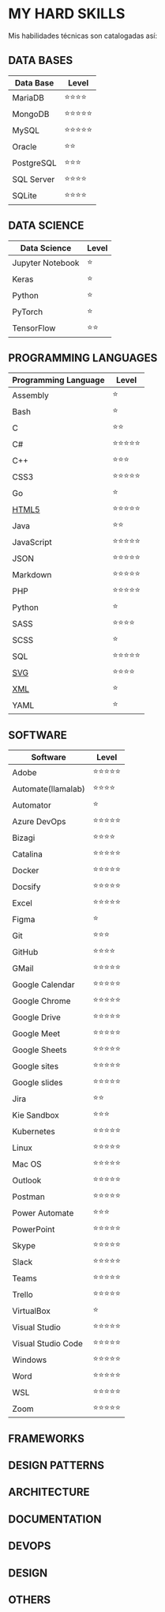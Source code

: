# MY HARD SKILLS

Mis habilidades técnicas son catalogadas así:

## DATA BASES

| Data Base  | Level                          |
| ---------- | ------------------------------ |
| MariaDB    | :star::star::star::star:       |
| MongoDB    | :star::star::star::star::star: |
| MySQL      | :star::star::star::star::star: |
| Oracle     | :star::star:                   |
| PostgreSQL | :star::star::star:             |
| SQL Server | :star::star::star::star:       |
| SQLite     | :star::star::star::star:       |

## DATA SCIENCE

| Data Science     | Level        |
| ---------------- | ------------ |
| Jupyter Notebook | :star:       |
| Keras            | :star:       |
| Python           | :star:       |
| PyTorch          | :star:       |
| TensorFlow       | :star::star: |

## PROGRAMMING LANGUAGES

| Programming Language | Level                          |
| -------------------- | ------------------------------ |
| Assembly             | :star:                         |
| Bash                 | :star:                         |
| C                    | :star::star:                   |
| C#                   | :star::star::star::star::star: |
| C++                  | :star::star::star:             |
| CSS3                 | :star::star::star::star::star: |
| Go                   | :star:                         |
| [HTML5](./html.md)   | :star::star::star::star::star: |
| Java                 | :star::star:                   |
| JavaScript           | :star::star::star::star::star: |
| JSON                 | :star::star::star::star::star: |
| Markdown             | :star::star::star::star::star: |
| PHP                  | :star::star::star::star::star: |
| Python               | :star:                         |
| SASS                 | :star::star::star::star:       |
| SCSS                 | :star:                         |
| SQL                  | :star::star::star::star::star: |
| [SVG](./svg.md)      | :star::star::star::star:       |
| [XML](./xml.md)      | :star:                         |
| YAML                 | :star:                         |

## SOFTWARE

| Software           | Level                          |
| ------------------ | ------------------------------ |
| Adobe              | :star::star::star::star::star: |
| Automate(llamalab) | :star::star::star::star:       |
| Automator          | :star:                         |
| Azure DevOps       | :star::star::star::star::star: |
| Bizagi             | :star::star::star::star:       |
| Catalina           | :star::star::star::star::star: |
| Docker             | :star::star::star::star::star: |
| Docsify            | :star::star::star::star::star: |
| Excel              | :star::star::star::star::star: |
| Figma              | :star:                         |
| Git                | :star::star::star:             |
| GitHub             | :star::star::star::star:       |
| GMail              | :star::star::star::star::star: |
| Google Calendar    | :star::star::star::star::star: |
| Google Chrome      | :star::star::star::star::star: |
| Google Drive       | :star::star::star::star::star: |
| Google Meet        | :star::star::star::star::star: |
| Google Sheets      | :star::star::star::star::star: |
| Google sites       | :star::star::star::star::star: |
| Google slides      | :star::star::star::star::star: |
| Jira               | :star::star:                   |
| Kie Sandbox        | :star::star::star:             |
| Kubernetes         | :star::star::star::star::star: |
| Linux              | :star::star::star::star::star: |
| Mac OS             | :star::star::star::star::star: |
| Outlook            | :star::star::star::star::star: |
| Postman            | :star::star::star::star::star: |
| Power Automate     | :star::star::star:             |
| PowerPoint         | :star::star::star::star::star: |
| Skype              | :star::star::star::star::star: |
| Slack              | :star::star::star::star::star: |
| Teams              | :star::star::star::star::star: |
| Trello             | :star::star::star::star::star: |
| VirtualBox         | :star:                         |
| Visual Studio      | :star::star::star::star::star: |
| Visual Studio Code | :star::star::star::star::star: |
| Windows            | :star::star::star::star::star: |
| Word               | :star::star::star::star::star: |
| WSL                | :star::star::star::star::star: |
| Zoom               | :star::star::star::star::star: |

## FRAMEWORKS

## DESIGN PATTERNS

## ARCHITECTURE

## DOCUMENTATION

## DEVOPS

## DESIGN

## OTHERS
